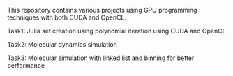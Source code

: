 This repository contains various projects using GPU programming techniques with both CUDA and OpenCL.





Task1: Julia set creation using polynomial iteration using CUDA and OpenCL

Task2: Molecular dynamics simulation

Task3: Molecular simulation with linked list and binning for better performance